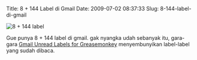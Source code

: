 Title: 8 + 144 Label di Gmail
Date: 2009-07-02 08:37:33
Slug: 8-144-label-di-gmail

![8 + 144 label](http://files.getdropbox.com/u/112837/kriwil.com/image/post/gmail_labels.png)

Gue punya 8 + 144 label di gmail. gak nyangka udah sebanyak itu, gara-gara [Gmail Unread Labels for Greasemonkey](http://userscripts.org/scripts/show/24297) menyembunyikan label-label yang sudah dibaca.